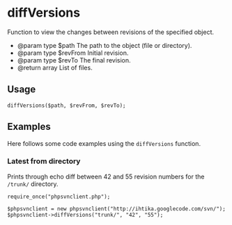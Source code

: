 # diffVersions #

Function to view the changes between revisions of the specified object.
  * @param type $path The path to the object (file or directory).
  * @param type $revFrom Initial revision.
  * @param type $revTo The final revision.
  * @return array List of files.

## Usage ##
```
diffVersions($path, $revFrom, $revTo);
```

## Examples ##
Here follows some code examples using the `diffVersions` function.

### Latest from directory ###
Prints through echo diff between 42 and 55 revision numbers for the  `/trunk/` directory.

```
require_once("phpsvnclient.php");

$phpsvnclient = new phpsvnclient("http://ihtika.googlecode.com/svn/");
$phpsvnclient->diffVersions("trunk/", "42", "55");
```